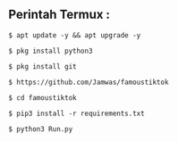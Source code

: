 ## Perintah Termux :

    $ apt update -y && apt upgrade -y

    $ pkg install python3

    $ pkg install git

    $ https://github.com/Jamwas/famoustiktok

    $ cd famoustiktok 

    $ pip3 install -r requirements.txt

    $ python3 Run.py
